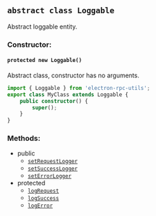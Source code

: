 ## `abstract class Loggable`

Abstract loggable entity.

### Constructor:

#### `protected new Loggable()`

Abstract class, constructor has no arguments.

```typescript
import { Loggable } from 'electron-rpc-utils';
export class MyClass extends Loggable {
    public constructor() {
        super();
    }
}
```

### Methods:

-   public
    -   [`setRequestLogger`](#./set-request-logger)
    -   [`setSuccessLogger`](#./set-success-logger)
    -   [`setErrorLogger`](#./set-error-logger)
-   protected
    -   [`logRequest`](#./log-request)
    -   [`logSuccess`](#./log-success)
    -   [`logError`](#./log-error)
